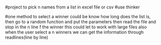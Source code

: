 #project to pick n names from a list in excel file or csv
#use thinker

#one method to select a winner could be
know how long does the list is,
then go to a random function and put the parameters
then read the file and stop in the n line f the winner
this could let to work with large files
also when the user select a n winners we can get the information through readlines(line by line)
